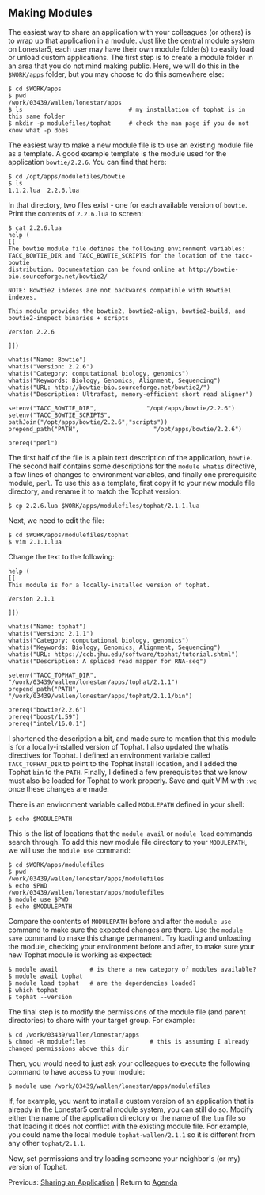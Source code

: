 ## Making Modules

The easiest way to share an application with your colleagues (or others) is to wrap up that application in a module. Just like the central module system on Lonestar5, each user may have their own module folder(s) to easily load or unload custom applications. The first step is to create a module folder in an area that you do not mind making public. Here, we will do this in the `$WORK/apps` folder, but you may choose to do this somewhere else:
```
$ cd $WORK/apps
$ pwd
/work/03439/wallen/lonestar/apps
$ ls                              # my installation of tophat is in this same folder
$ mkdir -p modulefiles/tophat     # check the man page if you do not know what -p does
```

The easiest way to make a new module file is to use an existing module file as a template. A good example template is the module used for the application `bowtie/2.2.6`. You can find that here:
```
$ cd /opt/apps/modulefiles/bowtie
$ ls
1.1.2.lua  2.2.6.lua
```

In that directory, two files exist - one for each available version of `bowtie`. Print the contents of `2.2.6.lua` to screen:
```
$ cat 2.2.6.lua
help (
[[
The bowtie module file defines the following environment variables:
TACC_BOWTIE_DIR and TACC_BOWTIE_SCRIPTS for the location of the tacc-bowtie
distribution. Documentation can be found online at http://bowtie-bio.sourceforge.net/bowtie2/

NOTE: Bowtie2 indexes are not backwards compatible with Bowtie1 indexes.

This module provides the bowtie2, bowtie2-align, bowtie2-build, and bowtie2-inspect binaries + scripts

Version 2.2.6

]])

whatis("Name: Bowtie")
whatis("Version: 2.2.6")
whatis("Category: computational biology, genomics")
whatis("Keywords: Biology, Genomics, Alignment, Sequencing")
whatis("URL: http://bowtie-bio.sourceforge.net/bowtie2/")
whatis("Description: Ultrafast, memory-efficient short read aligner")

setenv("TACC_BOWTIE_DIR",              "/opt/apps/bowtie/2.2.6")
setenv("TACC_BOWTIE_SCRIPTS", pathJoin("/opt/apps/bowtie/2.2.6","scripts"))
prepend_path("PATH",                     "/opt/apps/bowtie/2.2.6")

prereq("perl")
```

The first half of the file is a plain text description of the application, `bowtie`. The second half contains some descriptions for the `module whatis` directive, a few lines of changes to environment variables, and finally one prerequisite module, `perl`. To use this as a template, first copy it to your new module file directory, and rename it to match the Tophat version:
```
$ cp 2.2.6.lua $WORK/apps/modulefiles/tophat/2.1.1.lua
```

Next, we need to edit the file:
```
$ cd $WORK/apps/modulefiles/tophat
$ vim 2.1.1.lua
```

Change the text to the following:
```
help (
[[
This module is for a locally-installed version of tophat.

Version 2.1.1

]])

whatis("Name: tophat")
whatis("Version: 2.1.1")
whatis("Category: computational biology, genomics")
whatis("Keywords: Biology, Genomics, Alignment, Sequencing")
whatis("URL: https://ccb.jhu.edu/software/tophat/tutorial.shtml")
whatis("Description: A spliced read mapper for RNA-seq")

setenv("TACC_TOPHAT_DIR", "/work/03439/wallen/lonestar/apps/tophat/2.1.1")
prepend_path("PATH",      "/work/03439/wallen/lonestar/apps/tophat/2.1.1/bin")

prereq("bowtie/2.2.6")
prereq("boost/1.59")
prereq("intel/16.0.1")
```

I shortened the description a bit, and made sure to mention that this module is for a locally-installed version of Tophat. I also updated the whatis directives for Tophat. I defined an environment variable called `TACC_TOPHAT_DIR` to point to the Tophat install location, and I added the Tophat `bin` to the `PATH`. Finally, I defined a few prerequisites that we know must also be loaded for Tophat to work properly. Save and quit VIM with `:wq` once these changes are made.

There is an environment variable called `MODULEPATH` defined in your shell:
```
$ echo $MODULEPATH
```

This is the list of locations that the `module avail` or `module load` commands search through. To add this new module file directory to your `MODULEPATH`, we will use the `module use` command:
```
$ cd $WORK/apps/modulefiles
$ pwd
/work/03439/wallen/lonestar/apps/modulefiles
$ echo $PWD
/work/03439/wallen/lonestar/apps/modulefiles
$ module use $PWD
$ echo $MODULEPATH
```

Compare the contents of `MODULEPATH` before and after the `module use` command to make sure the expected changes are there. Use the `module save` command to make this change permanent. Try loading and unloading the module, checking your environment before and after, to make sure your new Tophat module is working as expected:
```
$ module avail         # is there a new category of modules available?
$ module avail tophat
$ module load tophat   # are the dependencies loaded?
$ which tophat
$ tophat --version
```

The final step is to modify the permissions of the module file (and parent directories) to share with your target group. For example:
```
$ cd /work/03439/wallen/lonestar/apps
$ chmod -R modulefiles                  # this is assuming I already changed permissions above this dir
```

Then, you would need to just ask your colleagues to execute the following command to have access to your module:
```
$ module use /work/03439/wallen/lonestar/apps/modulefiles
```


If, for example, you want to install a custom version of an application that is already in the Lonestar5 central module system, you can still do so. Modify either the name of the application directory or the name of the `lua` file so that loading it does not conflict with the existing module file. For example, you could name the local module `tophat-wallen/2.1.1` so it is different from any other `tophat/2.1.1`.

Now, set permissions and try loading someone your neighbor's (or my) version of Tophat.




Previous: [Sharing an Application](hpc_software_environment_06.md) | Return to [Agenda](../../index.md)

